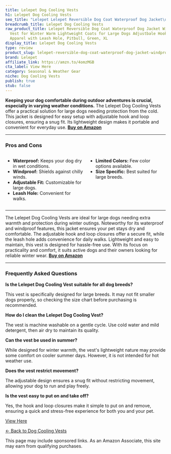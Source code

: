 ```yaml
---
title: Lelepet Dog Cooling Vests
h1: Lelepet Dog Cooling Vests
seo_title: "Lelepet Lelepet Reversible Dog Coat Waterproof Dog Jacket\u2026"
breadcrumb_title: Lelepet Dog Cooling Vests
raw_product_title: Lelepet Reversible Dog Coat Waterproof Dog Jacket Windproof Puffer
  Vest for Winter Warm Lightweight Coats for Large Dogs Adjustbale Hook & Loop Pet
  Apparel with Leash Hole, Pitbull, Green, XL
display_title: Lelepet Dog Cooling Vests
type: review
product_slug: lelepet-reversible-dog-coat-waterproof-dog-jacket-windproof-puffer-vest-6430dbf0
brand: Lelepet
affiliate_link: https://amzn.to/4omzMGB
cta_label: View Here
category: Seasonal & Weather Gear
niche: Dog Cooling Vests
publish: true
stub: false
---
```


<div id="intro" class="full-width">
  <p><strong>Keeping your dog comfortable during outdoor adventures is crucial, especially in varying weather conditions.</strong> The Lelepet Dog Cooling Vests offer a practical solution for large dogs needing protection from the cold. This jacket is designed for easy setup with adjustable hook and loop closures, ensuring a snug fit. Its lightweight design makes it portable and convenient for everyday use. <a href="https://amzn.to/4omzMGB" rel="nofollow sponsored noopener" target="_blank"><strong>Buy on Amazon</strong></a></p>
</div>

<hr />
<h3 id="pros-cons">Pros and Cons</h3>
<div class="pc-grid" style="display:grid;grid-template-columns:1fr 1fr;gap:16px;">
  <ul>
    <li><strong>Waterproof:</strong> Keeps your dog dry in wet conditions.</li>
    <li><strong>Windproof:</strong> Shields against chilly winds.</li>
    <li><strong>Adjustable Fit:</strong> Customizable for large dogs.</li>
    <li><strong>Leash Hole:</strong> Convenient for walks.</li>
  </ul>
  <ul>
    <li><strong>Limited Colors:</strong> Few color options available.</li>
    <li><strong>Size Specific:</strong> Best suited for large breeds.</li>
  </ul>
</div>
<hr />

<div class="full-width">
  <p>The Lelepet Dog Cooling Vests are ideal for large dogs needing extra warmth and protection during winter outings. Noteworthy for its waterproof and windproof features, this jacket ensures your pet stays dry and comfortable. The adjustable hook and loop closures offer a secure fit, while the leash hole adds convenience for daily walks. Lightweight and easy to maintain, this vest is designed for hassle-free use. With its focus on practicality and comfort, it suits active dogs and their owners looking for reliable winter wear. <a href="https://amzn.to/4omzMGB" rel="nofollow sponsored noopener" target="_blank"><strong>Buy on Amazon</strong></a></p>
</div>

<hr />
<h3 id="faqs">Frequently Asked Questions</h3>

<p><strong>Is the Lelepet Dog Cooling Vest suitable for all dog breeds?</strong></p>
<p>This vest is specifically designed for large breeds. It may not fit smaller dogs properly, so checking the size chart before purchasing is recommended.</p>

<p><strong>How do I clean the Lelepet Dog Cooling Vest?</strong></p>
<p>The vest is machine washable on a gentle cycle. Use cold water and mild detergent, then air dry to maintain its quality.</p>

<p><strong>Can the vest be used in summer?</strong></p>
<p>While designed for winter warmth, the vest's lightweight nature may provide some comfort on cooler summer days. However, it is not intended for hot weather use.</p>

<p><strong>Does the vest restrict movement?</strong></p>
<p>The adjustable design ensures a snug fit without restricting movement, allowing your dog to run and play freely.</p>

<p><strong>Is the vest easy to put on and take off?</strong></p>
<p>Yes, the hook and loop closures make it simple to put on and remove, ensuring a quick and stress-free experience for both you and your pet.</p>
<p><a class="btn" href="https://amzn.to/4omzMGB" target="_blank" rel="nofollow sponsored noopener">View Here</a></p>
<p><a href="/roundups/seasonal-weather-gear/dog-cooling-vests/">← Back to Dog Cooling Vests</a></p>
<aside class="disclosure">This page may include sponsored links. As an Amazon Associate, this site may earn from qualifying purchases.</aside>
